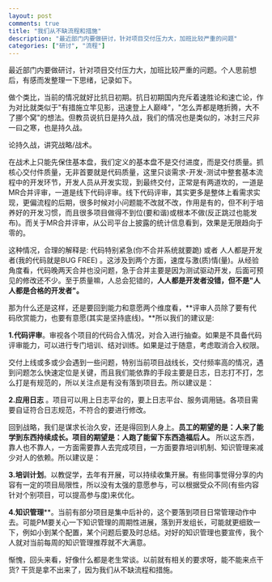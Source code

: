 ```yaml
---
layout: post
comments: true
title: "我们从不缺流程和措施"
description: "最近部门内要做研讨，针对项目交付压力大，加班比较严重的问题"
categories: ["研讨", "流程"]
---
```


最近部门内要做研讨，针对项目交付压力大，加班比较严重的问题。个人思前想后，有感而发整理一下思绪，记录如下。

做个类比，当前的情况就好比抗日初期。抗日初期国内充斥着速胜论和速亡论，作为对比就类似于"有措施立竿见影，迅速登上人巅峰"，"怎么弄都是瞎折腾，大不了挪个窝"的想法。但教员说抗日是持久战，我们的情况也是类似的，冰封三尺非一曰之寒，也是持久战。

论持久战，讲究战略/战术。

在战术上只能先保住基本盘，我们定义的基本盘不是交付进度，而是交付质量。抓核心交付件质量，无非首要就是代码质量，这里只谈需求-开发-测试中整套基本流程中的开发环节，开发人员从开发实现，到最终交付，正常是有两道坎的，一道是MR合并评审，一道是线下代码评审。线下代码评审，其实更多是整体上看需求实现，更偏流程的后期，很多时候对小问题能不改就不改，作用是有的，但不利于培养好的开发习惯，而且很多项目做得不到位(要和谐)或根本不做(反正跳过也能发布)。而关于MR合并评审，从公司平台上披露的统计信息看到，效果是无限趋向于零的。

这种情况，合理的解释是: 代码特别紧急(你不合并系统就要跪) 或者 人人都是开发者(我的代码就是BUG FREE) 。这涉及到两个方面，速度与激(质)情(量)。从经验角度看，代码晚两天合并也没问题，急于合并主要是因为测试驱动开发，后面可预见的修改还不少。至于质量嘛，人总会犯错的，**人人都是开发者没错，但不是"人人都是合格的开发者"。**

那为什么还是这样，还是要回到能力和意愿两个维度看，**评审人员除了要有代码欣赏能力，也要有意愿(其实是坚持底线)。**所以我们的建议是:

**1.代码评审**。审视各个项目的代码合入情况，对合入进行抽查。如果是不具备代码评审能力，可以进行专门培训、结对训练。如果是过于随意，考虑取消合入权限。

交付上线或多或少会遇到一些问题，特别当前项目战线长，交付频率高的情况，遇到问题怎么快速定位是关键，而且我们能依靠的手段主要是日志，日志打不打，怎么打是有规范的，所以关注点是有没有落到项目去。所以建议是：

**2.应用日志** 。项目可以用上日志平台的，要上日志平台、服务调用链。各项目需要自证符合日志规范，不符合的要进行修改。

回到战略，我们是谋求长治久安，还是得回到人身上。**员工的期望的是：人来了能学到东西持续成长。项目的期望是：人跑了能留下东西造福后人。** 所以这东西，靠人也不靠人，一方面需要靠人去完成项目，一方面要靠培训机制、知识管理来减少对人的依赖。所以建议是：

**3.培训计划**。以教促学，去年有开展，可以持续收集开展。有些同事觉得分享的内容有一定的项目局限性，所以没有太强的意愿参与，可以根据受众不同(有些内容针对个别项目，可以提高参与度)来优化。

**4.知识管理****。当前有部分项目是集中后补的，这个要落到项目日常管理动作中去。可能PM要关心一下知识管理的周期性进展，落到开发组长，可能就更细致一下，例如小到某个配置，某个问题后要及时总结。对好的知识管理也要宣传，我个人就对当前每周的知识管理推荐就不大满意。

惭愧，回头来看，好像什么都是老生常谈。以前就有相关的要求呀，能不能来点干货? 干货是拿不出来了，因为我们从不缺流程和措施。
